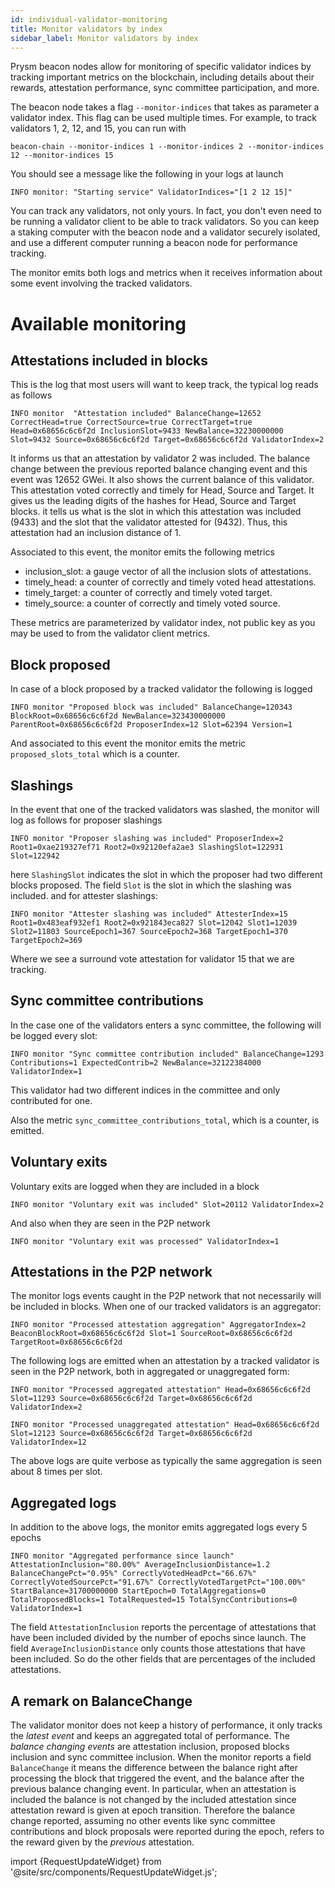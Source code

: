 ```yaml
---
id: individual-validator-monitoring
title: Monitor validators by index
sidebar_label: Monitor validators by index
---
```


Prysm beacon nodes allow for monitoring of specific validator indices by tracking important metrics on the blockchain, including details about their rewards, attestation performance, sync committee participation, and more.

The beacon node takes a flag `--monitor-indices` that takes as parameter a validator index. This flag can be used multiple times. For example, to track validators 1, 2, 12, and 15, you can run with

```shell
beacon-chain --monitor-indices 1 --monitor-indices 2 --monitor-indices 12 --monitor-indices 15
```
You should see a message like the following in your logs at launch

```shell
INFO monitor: "Starting service" ValidatorIndices="[1 2 12 15]"
```

You can track any validators, not only yours. In fact, you don't even need to be running a validator client to be able to track validators. So you can keep a staking computer with the beacon node and a validator securely isolated, and use a different computer running a beacon node for performance tracking.

The monitor emits both logs and metrics when it receives information about some event involving the tracked validators.

# Available monitoring

## Attestations included in blocks

This is the log that most users will want to keep track, the typical log reads as follows
```shell
INFO monitor  "Attestation included" BalanceChange=12652 CorrectHead=true CorrectSource=true CorrectTarget=true Head=0x68656c6c6f2d InclusionSlot=9433 NewBalance=32230000000 Slot=9432 Source=0x68656c6c6f2d Target=0x68656c6c6f2d ValidatorIndex=2
```
It informs us that an attestation by validator 2 was included. The balance change between the previous reported balance changing event and this event was 12652 GWei. It also shows the current balance of this validator. This attestation voted correctly and timely for Head, Source and Target. It gives us the leading digits of the hashes for Head, Source and Target blocks. it tells us what is the slot in which this attestation was included (9433) and the slot that the validator attested for (9432). Thus, this attestation had an inclusion distance of 1.

Associated to this event, the monitor emits the following metrics
- inclusion_slot: a gauge vector of all the inclusion slots of attestations.
- timely_head:  a counter of correctly and timely voted head attestations.
- timely_target: a counter of correctly and timely voted target.
- timely_source: a counter of correctly and timely voted source.

These metrics are parameterized by validator index, not public key as you may be used to from the validator client metrics.

## Block proposed
In case of a block proposed by a tracked validator the following is logged
```shell
INFO monitor "Proposed block was included" BalanceChange=120343 BlockRoot=0x68656c6c6f2d NewBalance=323430000000 ParentRoot=0x68656c6c6f2d ProposerIndex=12 Slot=62394 Version=1
```
And associated to this event the monitor emits the metric `proposed_slots_total` which is a counter.

## Slashings
In the event that one of the tracked validators was slashed, the monitor will log as follows for proposer slashings
```shell
INFO monitor "Proposer slashing was included" ProposerIndex=2 Root1=0xae219327ef71 Root2=0x92120efa2ae3 SlashingSlot=122931 Slot=122942
```
here `SlashingSlot` indicates the slot in which the proposer had two different blocks proposed. The field  `Slot` is the slot in which the slashing was included.
and for attester slashings:
```shell
INFO monitor "Attester slashing was included" AttesterIndex=15 Root1=0x483eaf932ef1 Root2=0x921843eca827 Slot=12042 Slot1=12039 Slot2=11803 SourceEpoch1=367 SourceEpoch2=368 TargetEpoch1=370 TargetEpoch2=369
```
Where we see a surround vote attestation for validator 15 that we are tracking.

## Sync committee contributions
In the case one of the validators enters a sync committee, the following will be logged every slot:
```shell
INFO monitor "Sync committee contribution included" BalanceChange=1293 Contributions=1 ExpectedContrib=2 NewBalance=32122384000 ValidatorIndex=1
```
This validator had two different indices in the committee and only contributed for one.

Also the metric `sync_committee_contributions_total`, which is a counter, is emitted.

## Voluntary exits

Voluntary exits are logged when they are included in a block
```shell
INFO monitor "Voluntary exit was included" Slot=20112 ValidatorIndex=2
```
And also when they are seen in the P2P network
```shell
INFO monitor "Voluntary exit was processed" ValidatorIndex=1
```

## Attestations in the P2P network

The monitor logs events caught in the P2P network that not necessarily will be included in blocks. When one of our tracked validators is an aggregator:
```shell
INFO monitor "Processed attestation aggregation" AggregatorIndex=2 BeaconBlockRoot=0x68656c6c6f2d Slot=1 SourceRoot=0x68656c6c6f2d TargetRoot=0x68656c6c6f2d
```
The following logs are emitted when an attestation by a tracked validator is seen in the P2P network, both in aggregated or unaggregated form:
```shell
INFO monitor "Processed aggregated attestation" Head=0x68656c6c6f2d Slot=11293 Source=0x68656c6c6f2d Target=0x68656c6c6f2d ValidatorIndex=2
```
```shell
INFO monitor "Processed unaggregated attestation" Head=0x68656c6c6f2d Slot=12123 Source=0x68656c6c6f2d Target=0x68656c6c6f2d ValidatorIndex=12
```
The above logs are quite verbose as typically the same aggregation is seen about 8 times per slot.

## Aggregated logs

In addition to the above logs, the monitor emits aggregated logs every 5 epochs
```shell
INFO monitor "Aggregated performance since launch" AttestationInclusion="80.00%" AverageInclusionDistance=1.2 BalanceChangePct="0.95%" CorrectlyVotedHeadPct="66.67%" CorrectlyVotedSourcePct="91.67%" CorrectlyVotedTargetPct="100.00%" StartBalance=31700000000 StartEpoch=0 TotalAggregations=0 TotalProposedBlocks=1 TotalRequested=15 TotalSyncContributions=0 ValidatorIndex=1
```
The field `AttestationInclusion` reports the percentage of attestations that have been included divided by the number of epochs since launch. The field `AverageInclusionDistance` only counts those attestations that have been included. So do the other fields that are percentages of the included attestations.

## A remark on BalanceChange

The validator monitor does not keep a history of performance, it only tracks the *latest event* and keeps an aggregated total of performance. The *balance changing events* are attestation inclusion, proposed blocks inclusion and sync committee inclusion. When the monitor reports a field `BalanceChange` it means the difference between the balance right after processing the block that triggered the event, and the balance after the previous balance changing event. In particular, when an attestation is included the balance is not changed by the included attestation since attestation reward is given at epoch transition. Therefore the balance change reported, assuming no other events like sync committee contributions and block proposals were reported during the epoch, refers to the reward given by the *previous* attestation. 

import {RequestUpdateWidget} from '@site/src/components/RequestUpdateWidget.js';

<RequestUpdateWidget docTitle="Monitor validators by index"/>